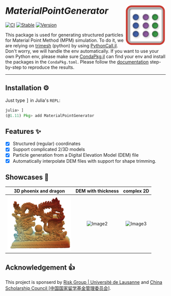 # ***MaterialPointGenerator*** <img src="docs/src/assets/logo.png" align="right" height="126" />

[![CI](https://github.com/LandslideSIM/MaterialPointGenerator.jl/actions/workflows/ci.yml/badge.svg)](https://github.com/LandslideSIM/MaterialPointGenerator.jl/actions/workflows/ci.yml) 
[![Stable](https://img.shields.io/badge/docs-stable-blue.svg?logo=quicklook)](https://LandslideSIM.github.io/MaterialPointGenerator.jl/stable)
[![Version](https://img.shields.io/badge/version-v0.1.5-pink)]()

This package is used for generating structured particles for Material Point Method (MPM) simulation. To do it, we are relying on [trimesh](https://trimesh.org/) (python) by using [PythonCall.jl](https://github.com/JuliaPy/PythonCall.jl). Don't worry, we will handle the env automatically. If you want to use your own Python env, please make sure [CondaPkg.jl](https://github.com/JuliaPy/CondaPkg.jl) can find your env and install the packages in the `CondaPkg.toml`. Please follow the [documentation](https://LandslideSIM.github.io/MaterialPointGenerator.jl/stable) step-by-step to reproduce the results.

---

## Installation ⚙️

Just type <kbd>]</kbd> in Julia's  `REPL`:

```julia
julia> ]
(@1.11) Pkg> add MaterialPointGenerator
```

## Features ✨

- [x] Structured (regular) coordinates
- [x] Support complicated 2/3D models
- [x] Particle generation from a Digital Elevation Model (DEM) file  
- [x] Automatically interpolate DEM files with support for shape trimming.

## Showcases 🎲

| 3D phoenix and dragon |  DEM with thickness | complex 2D |
|:--------:|:--------:|:--------:|
| <img src="docs/src/assets/showcase/phoenix_dragon.png" width="200"> | ![Image2](https://via.placeholder.com/100) | ![Image3](https://via.placeholder.com/100) |


## Acknowledgement 👍

This project is sponserd by [Risk Group | Université de Lausanne](https://wp.unil.ch/risk/) and [China Scholarship Council [中国国家留学基金管理委员会]](https://www.csc.edu.cn/).